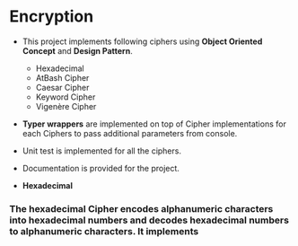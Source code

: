 # Encryption
* This project implements following ciphers using **Object Oriented Concept** and **Design Pattern**.
  * Hexadecimal
  * AtBash Cipher
  * Caesar Cipher
  * Keyword Cipher
  * Vigenère Cipher
* **Typer wrappers** are implemented on top of Cipher implementations for each Ciphers to pass additional parameters from console.
* Unit test is implemented for all the ciphers.
* Documentation is provided for the project.

* **Hexadecimal**
### The hexadecimal Cipher encodes alphanumeric characters into hexadecimal numbers and decodes hexadecimal numbers to alphanumeric characters. It implements 